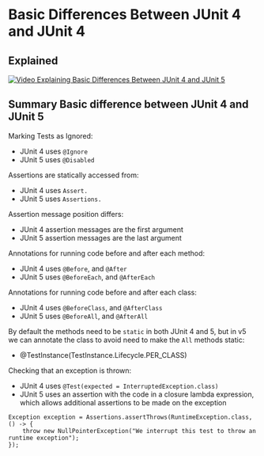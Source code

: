 # Basic Differences Between JUnit 4 and JUnit 4

## Explained

[![Video Explaining Basic Differences Between JUnit 4 and JUnit 5](http://img.youtube.com/vi/hqbSjkQxGwU/0.jpg)](http://www.youtube.com/watch?v=hqbSjkQxGwU "Summary of Basic Differences Between Junit 4 and JUnit 5")

## Summary Basic difference between JUnit 4 and JUnit 5

Marking Tests as Ignored:

- JUnit 4 uses `@Ignore`
- JUnit 5 uses `@Disabled`

Assertions are statically accessed from:

- JUnit 4 uses `Assert.`
- JUnit 5 uses `Assertions.`

Assertion message position differs:

- JUnit 4 assertion messages are the first argument
- JUnit 5 assertion messages are the last argument

Annotations for running code before and after each method:

- JUnit 4 uses `@Before`, and `@After`
- JUnit 5 uses `@BeforeEach`, and `@AfterEach`

Annotations for running code before and after each class:

- JUnit 4 uses `@BeforeClass`, and `@AfterClass`
- JUnit 5 uses `@BeforeAll`, and  `@AfterAll`

By default the methods need to be `static` in both JUnit 4 and 5, but in v5 we
can annotate the class to avoid need to make the `All` methods static:

- @TestInstance(TestInstance.Lifecycle.PER_CLASS)

Checking that an exception is thrown:

- JUnit 4 uses `@Test(expected = InterruptedException.class)`
- JUnit 5 uses an assertion with the code in a closure lambda expression, which allows
  additional assertions to be made on the exception

~~~~~~~~
Exception exception = Assertions.assertThrows(RuntimeException.class, () -> {
    throw new NullPointerException("We interrupt this test to throw an runtime exception");
});
~~~~~~~~